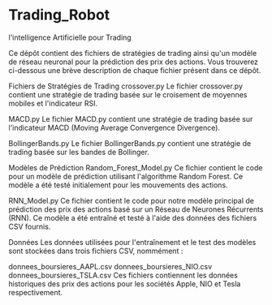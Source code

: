 # Trading_Robot
l'intelligence Artificielle pour Trading 

Ce dépôt contient des fichiers de stratégies de trading ainsi qu'un modèle de réseau neuronal pour la prédiction des prix des actions. Vous trouverez ci-dessous une brève description de chaque fichier présent dans ce dépôt.

Fichiers de Stratégies de Trading
crossover.py
Le fichier crossover.py contient une stratégie de trading basée sur le croisement de moyennes mobiles et l'indicateur RSI.

MACD.py
Le fichier MACD.py contient une stratégie de trading basée sur l'indicateur MACD (Moving Average Convergence Divergence).

BollingerBands.py
Le fichier BollingerBands.py contient une stratégie de trading basée sur les bandes de Bollinger.

Modèles de Prédiction
Random_Forest_Model.py
Ce fichier contient le code pour un modèle de prédiction utilisant l'algorithme Random Forest. Ce modèle a été testé initialement pour les mouvements des actions.

RNN_Model.py
Ce fichier contient le code pour notre modèle principal de prédiction des prix des actions basé sur un Réseau de Neurones Récurrents (RNN). Ce modèle a été entraîné et testé à l'aide des données des fichiers CSV fournis.

Données
Les données utilisées pour l'entraînement et le test des modèles sont stockées dans trois fichiers CSV, nommément :

donnees_boursieres_AAPL.csv
donnees_boursieres_NIO.csv
donnees_boursieres_TSLA.csv
Ces fichiers contiennent les données historiques des prix des actions pour les sociétés Apple, NIO et Tesla respectivement.
